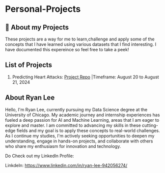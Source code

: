 # Personal-Projects
<h2> 🤔 About my Projects </h2>
These projects  are a way for me to learn,challenge and apply some of the concepts that I have learned using various datasets that I find interesting. I have documented this expereince so feel free to take a peek!

<h2> List of Projects </h2>

1. Predicting Heart Attacks: [Project Repo](https://github.com/Rjlee22/Personal-Projects/tree/main/heart_attack) 
|Timeframe: August 20 to August 21, 2024

<h2> About Ryan Lee </h2>
Hello, I'm Ryan Lee, currently pursuing my Data Science degree at the University of Chicago. My academic journey and internship experiences has fueled a deep passion for AI and Machine Learning, areas that I am eager to explore and master. I am committed to advancing my skills in these cutting-edge fields and my goal is to apply these concepts to real-world challenges. As I continue my studies, I'm actively seeking opportunities to deepen my understanding, engage in hands-on projects, and collaborate with others who share my enthusiasm for innovation and technology. 


Do Check out my LinkedIn Profile:

LinkdeIn: https://www.linkedin.com/in/ryan-lee-942056274/
